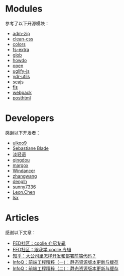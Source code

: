 # Modules

参考了以下开源模块：

- [adm-zip](https://www.npmjs.com/package/adm-zip)
- [clean-css](https://www.npmjs.com/package/clean-css)
- [colors](https://www.npmjs.com/package/colors)
- [fs-extra](https://www.npmjs.com/package/fs-extra)
- [glob](https://www.npmjs.com/package/glob)
- [howdo](https://www.npmjs.com/package/howdo)
- [open](https://www.npmjs.com/package/open)
- [uglify-js](https://www.npmjs.com/package/uglify-js)
- [ydr-utils](https://www.npmjs.com/package/ydr-utils)
- [seajs](https://www.npmjs.com/package/seajs)
- [fis](https://www.npmjs.com/package/fis)
- [webpack](https://www.npmjs.com/package/webpack)
- [posthtml](https://github.com/posthtml/posthtml)


# Developers

感谢以下开发者：

- [uikoo9](http://frontenddev.org/developer/uikoo9/)
- [Sebastiane Blade](http://frontenddev.org/developer/blade254353074/)
- [淡轻语](http://frontenddev.org/developer/dqy/)
- [qingdou](http://frontenddev.org/developer/petitspois/)
- [margox](http://frontenddev.org/developer/margox/)
- [Windancer](http://frontenddev.org/developer/windancer/)
- [zhangwang](http://frontenddev.org/developer/zhangwang/)
- [denglh](http://frontenddev.org/developer/denglh/)
- [sunny7336](http://frontenddev.org/developer/Sunny7336/)
- [Leon.Chen](http://frontenddev.org/developer/cyqresig/)
- [lsx](http://FrontEndDev.org/developer/1052145436)


# Articles

感谢以下文章：

- [FED社区：coolie 介绍专辑](http://frontenddev.org/column/introduce-coolie/)
- [FED社区：跟我学 coolie 专辑](http://frontenddev.org/column/follow-me-coolie/)
- [知乎：大公司里怎样开发和部署前端代码？](http://www.zhihu.com/question/20790576)
- [InfoQ：前端工程精粹（一）：静态资源版本更新与缓存](http://www.infoq.com/cn/articles/front-end-engineering-and-performance-optimization-part1)
- [InfoQ：前端工程精粹（二）：静态资源版本更新与缓存](http://www.infoq.com/cn/articles/front-end-engineering-and-performance-optimization-part2)



